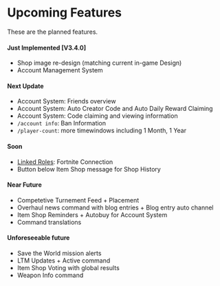 # Upcoming Features

These are the planned features.

#### Just Implemented \[V3.4.0]

* Shop image re-design (matching current in-game Design)&#x20;
* Account Management System&#x20;

#### Next Update

* Account System: Friends overview
* Account System: Auto Creator Code and Auto Daily Reward Claiming
* Account System: Code claiming and viewing information
* `/account info`: Ban Information
* `/player-count`: more timewindows including 1 Month, 1 Year

#### Soon

* [Linked Roles](https://discord.com/build/linked-roles): Fortnite Connection
* Button below Item Shop message for Shop History

#### Near Future

* Competetive Turnement Feed + Placement
* Overhaul news command with blog entries + Blog entry auto channel
* Item Shop Reminders + Autobuy for Account System
* Command translations

#### Unforeseeable future

* Save the World mission alerts
* LTM Updates + Active command
* Item Shop Voting with global results
* Weapon Info command
